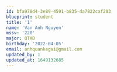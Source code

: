 ```yaml
---
id: bfa978d4-3e89-4591-b835-da7822caf203
blueprint: student
title: '1'
name: 'Van Anh Nguyen'
mssv: '220'
major: QTKD
birthday: '2022-04-05'
email: anhquankegai@gmail.com
updated_by: 1
updated_at: 1649132685
---
```

